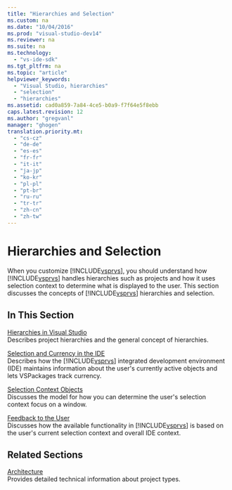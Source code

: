 ```yaml
---
title: "Hierarchies and Selection"
ms.custom: na
ms.date: "10/04/2016"
ms.prod: "visual-studio-dev14"
ms.reviewer: na
ms.suite: na
ms.technology: 
  - "vs-ide-sdk"
ms.tgt_pltfrm: na
ms.topic: "article"
helpviewer_keywords: 
  - "Visual Studio, hierarchies"
  - "selection"
  - "hierarchies"
ms.assetid: cad0a859-7a84-4ce5-b0a9-f7f64e5f8ebb
caps.latest.revision: 12
ms.author: "gregvanl"
manager: "ghogen"
translation.priority.mt: 
  - "cs-cz"
  - "de-de"
  - "es-es"
  - "fr-fr"
  - "it-it"
  - "ja-jp"
  - "ko-kr"
  - "pl-pl"
  - "pt-br"
  - "ru-ru"
  - "tr-tr"
  - "zh-cn"
  - "zh-tw"
---
```

# Hierarchies and Selection
When you customize [!INCLUDE[vsprvs](../codequality/includes/vsprvs_md.md)], you should understand how [!INCLUDE[vsprvs](../codequality/includes/vsprvs_md.md)] handles hierarchies such as projects and how it uses selection context to determine what is displayed to the user. This section discusses the concepts of [!INCLUDE[vsprvs](../codequality/includes/vsprvs_md.md)] hierarchies and selection.  
  
## In This Section  
 [Hierarchies in Visual Studio](../extensibility/hierarchies-in-visual-studio.md)  
 Describes project hierarchies and the general concept of hierarchies.  
  
 [Selection and Currency in the IDE](../extensibility/selection-and-currency-in-the-ide.md)  
 Describes how the [!INCLUDE[vsprvs](../codequality/includes/vsprvs_md.md)] integrated development environment (IDE) maintains information about the user's currently active objects and lets VSPackages track currency.  
  
 [Selection Context Objects](../extensibility/selection-context-objects.md)  
 Discusses the model for how you can determine the user's selection context focus on a window.  
  
 [Feedback to the User](../extensibility/feedback-to-the-user.md)  
 Discusses how the available functionality in [!INCLUDE[vsprvs](../codequality/includes/vsprvs_md.md)] is based on the user's current selection context and overall IDE context.  
  
## Related Sections  
 [Architecture](../extensibility/project-types-architecture.md)  
 Provides detailed technical information about project types.